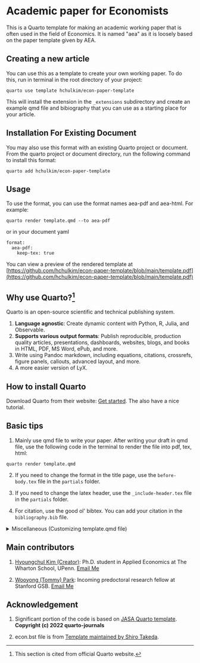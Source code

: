 
# Academic paper for Economists

This is a Quarto template for making an academic working paper that is often used in the field of Economics. It is named "aea" as it is loosely based on the paper template given by AEA.

## Creating a new article

You can use this as a template to create your own working paper. To do this, run in terminal in the root directory of your project:

```
quarto use template hchulkim/econ-paper-template
```

This will install the extension in the `_extensions` subdirectory and create an example qmd file and bibiography that you can use as a starting place for your article.

## Installation For Existing Document

You may also use this format with an existing Quarto project or document. From the quarto project or document directory, run the following command to install this format:

```
quarto add hchulkim/econ-paper-template
```

## Usage

To use the format, you can use the format names aea-pdf and aea-html. For example:

```
quarto render template.qmd --to aea-pdf
```

or in your document yaml

```
format:
  aea-pdf:
    keep-tex: true
```

You can view a preview of the rendered template at [https://github.com/hchulkim/econ-paper-template/blob/main/template.pdf](https://github.com/hchulkim/econ-paper-template/blob/main/template.pdf)

## Why use Quarto?[^1]

Quarto is an open-source scientific and technical publishing system. 

1. **Language agnostic**: Create dynamic content with Python, R, Julia, and Observable.
2. **Supports various output formats**: Publish reproducible, production quality articles, presentations, dashboards, websites, blogs, and books in HTML, PDF, MS Word, ePub, and more.
3. Write using Pandoc markdown, including equations, citations, crossrefs, figure panels, callouts, advanced layout, and more.
4. A more easier version of LyX.

[^1]: This section is cited from official Quarto website.

## How to install Quarto

Download Quarto from their website: [Get started](https://quarto.org/docs/get-started/). The also have a nice tutorial.

## Basic tips

1. Mainly use qmd file to write your paper. After writing your draft in qmd file, use the following code in the terminal to render the file into pdf, tex, html:

```{bash}
quarto render template.qmd
```

2. If you need to change the format in the title page, use the `before-body.tex` file in the `partials` folder.

3. If you need to change the latex header, use the `_include-header.tex` file in the `partials` folder.

4. For citation, use the good ol' bibtex. You can add your citation in the `bibliography.bib` file.


<details>
  <summary>Miscellaneous (Customizing template.qmd file)</summary>

1. Try not to use other pdf engines than pdfLaTeX. Currently, the template is optimized for pdfLaTeX. For example, there is some issue with XeLaTeX where it would not print the \* in the latex code (which means significance).

2. If you set `blinded: true` in the yaml header, it will hide the author information in the title page. This feature is not that necessary for working papers in Economics, but still, it is there.

3. You can change the cite, link, url color in the yaml header. Currenlty, it is set to cyan. 

4. Use `title-footnote` in the yaml header to add a footnote in the title page. Similarly, use `acknowledgements` to add acknowledgements for each author.

5. Use `abstract` in the yaml header to add an abstract. Similarly for the `keywords`.

</details>

## Main contributors

1. [Hyoungchul Kim (Creator)](https://hchulkim.github.io): Ph.D. student in Applied Economics at The Wharton School, UPenn. [Email Me](mailto:hchulkim@wharton.upenn.edu)

2. [Wooyong (Tommy) Park](https://wyeconomics.github.io): Incoming predoctoral research fellow at Stanford GSB. [Email Me](mailto:tommypark822@gmail.com)

## Acknowledgement

1. Significant portion of the code is based on [JASA Quarto template](https://github.com/quarto-journals/jasa/tree/main). **Copyright (c) 2022 quarto-journals**

2. econ.bst file is from [Template maintained by Shiro Takeda](https://github.com/ShiroTakeda/econ-bst).
